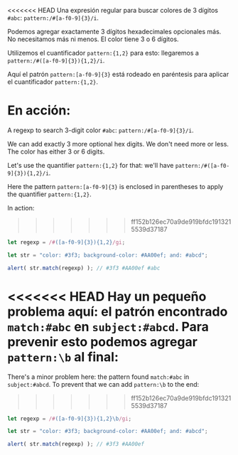 <<<<<<< HEAD
Una expresión regular para buscar colores de 3 dígitos `#abc`: `pattern:/#[a-f0-9]{3}/i`.

Podemos agregar exactamente 3 dígitos hexadecimales opcionales más. No necesitamos más ni menos. El color tiene 3 o 6 dígitos.

Utilizemos el cuantificador `pattern:{1,2}` para esto: llegaremos a `pattern:/#([a-f0-9]{3}){1,2}/i`.

Aquí el patrón `pattern:[a-f0-9]{3}` está rodeado en paréntesis para aplicar el cuantificador `pattern:{1,2}`.

En acción:
=======
A regexp to search 3-digit color `#abc`: `pattern:/#[a-f0-9]{3}/i`.

We can add exactly 3 more optional hex digits. We don't need more or less. The color has either 3 or 6 digits.

Let's use the quantifier `pattern:{1,2}` for that: we'll have `pattern:/#([a-f0-9]{3}){1,2}/i`.

Here the pattern `pattern:[a-f0-9]{3}` is enclosed in parentheses to apply the quantifier `pattern:{1,2}`.

In action:
>>>>>>> ff152b126ec70a9de919bfdc1913215539d37187

```js run
let regexp = /#([a-f0-9]{3}){1,2}/gi;

let str = "color: #3f3; background-color: #AA00ef; and: #abcd";

alert( str.match(regexp) ); // #3f3 #AA00ef #abc
```

<<<<<<< HEAD
Hay un pequeño problema aquí: el patrón encontrado `match:#abc` en `subject:#abcd`. Para prevenir esto podemos agregar `pattern:\b` al final:
=======
There's a minor problem here: the pattern found `match:#abc` in `subject:#abcd`. To prevent that we can add `pattern:\b` to the end:
>>>>>>> ff152b126ec70a9de919bfdc1913215539d37187

```js run
let regexp = /#([a-f0-9]{3}){1,2}\b/gi;

let str = "color: #3f3; background-color: #AA00ef; and: #abcd";

alert( str.match(regexp) ); // #3f3 #AA00ef
```
